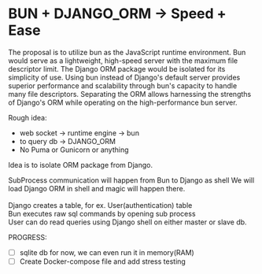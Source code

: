 # BUN + DJANGO_ORM -> Speed + Ease

The proposal is to utilize bun as the JavaScript runtime environment. Bun would serve as a lightweight, high-speed server with the maximum file descriptor limit. The Django ORM package would be isolated for its simplicity of use. Using bun instead of Django's default server provides superior performance and scalability through bun's capacity to handle many file descriptors. Separating the ORM allows harnessing the strengths of Django's ORM while operating on the high-performance bun server.

Rough idea:

 - web socket -> runtime engine -> bun
 - to query db -> DJANGO_ORM
 - No Puma or Gunicorn or anything

Idea is to isolate ORM package from Django.

SubProcess communication will happen from Bun to Django as shell
We will load Django ORM in shell and magic will happen there.
<br />
<br />
Django creates a table, for ex. User(authentication) table
<br />
Bun executes raw sql commands by opening sub process
<br />
User can do read queries using Django shell on either master or slave db.
<br />

PROGRESS:
 - [ ] sqlite db for now, we can even run it in memory(RAM)
 - [ ] Create Docker-compose file and add stress testing
